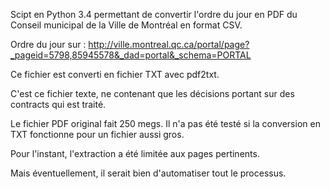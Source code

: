 Scipt en Python 3.4 permettant de convertir l'ordre du jour en PDF du Conseil municipal de la Ville de Montréal en format CSV.

Ordre du jour sur : http://ville.montreal.qc.ca/portal/page?_pageid=5798,85945578&_dad=portal&_schema=PORTAL

Ce fichier est converti en fichier TXT avec pdf2txt.

C'est ce fichier texte, ne contenant que les décisions portant sur des contracts qui est traité.

Le fichier PDF original fait 250 megs. Il n'a pas été testé si la conversion en TXT fonctionne pour un fichier aussi gros.

Pour l'instant, l'extraction a été limitée aux pages pertinents.

Mais éventuellement, il serait bien d'automatiser tout le processus.
